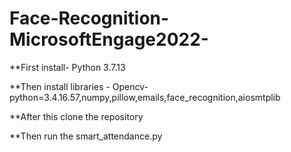 # Face-Recognition-MicrosoftEngage2022-



**First install-
    Python 3.7.13
    
    
**Then install libraries -
    Opencv-python=3.4.16.57,numpy,pillow,emails,face_recognition,aiosmtplib
    
 
 
 
**After this clone the repository 
    
**Then run the smart_attendance.py
